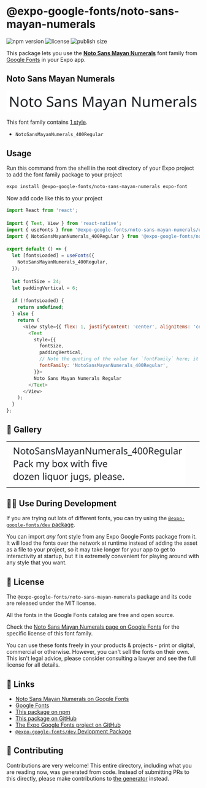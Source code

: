 # @expo-google-fonts/noto-sans-mayan-numerals

![npm version](https://flat.badgen.net/npm/v/@expo-google-fonts/noto-sans-mayan-numerals)
![license](https://flat.badgen.net/github/license/expo/google-fonts)
![publish size](https://flat.badgen.net/packagephobia/install/@expo-google-fonts/noto-sans-mayan-numerals)

This package lets you use the [**Noto Sans Mayan Numerals**](https://fonts.google.com/specimen/Noto+Sans+Mayan+Numerals) font family from [Google Fonts](https://fonts.google.com/) in your Expo app.

## Noto Sans Mayan Numerals

![Noto Sans Mayan Numerals](./font-family.png)

This font family contains [1 style](#-gallery).

- `NotoSansMayanNumerals_400Regular`

## Usage

Run this command from the shell in the root directory of your Expo project to add the font family package to your project
```sh
expo install @expo-google-fonts/noto-sans-mayan-numerals expo-font
```

Now add code like this to your project
```js
import React from 'react';

import { Text, View } from 'react-native';
import { useFonts } from '@expo-google-fonts/noto-sans-mayan-numerals/useFonts';
import { NotoSansMayanNumerals_400Regular } from '@expo-google-fonts/noto-sans-mayan-numerals/400Regular';

export default () => {
  let [fontsLoaded] = useFonts({
    NotoSansMayanNumerals_400Regular,
  });

  let fontSize = 24;
  let paddingVertical = 6;

  if (!fontsLoaded) {
    return undefined;
  } else {
    return (
      <View style={{ flex: 1, justifyContent: 'center', alignItems: 'center' }}>
        <Text
          style={{
            fontSize,
            paddingVertical,
            // Note the quoting of the value for `fontFamily` here; it expects a string!
            fontFamily: 'NotoSansMayanNumerals_400Regular',
          }}>
          Noto Sans Mayan Numerals Regular
        </Text>
      </View>
    );
  }
};

```

## 🔡 Gallery


||||
|-|-|-|
|![NotoSansMayanNumerals_400Regular](./NotoSansMayanNumerals_400Regular.ttf.png)||||


## 👩‍💻 Use During Development

If you are trying out lots of different fonts, you can try using the [`@expo-google-fonts/dev` package](https://github.com/expo/google-fonts/tree/master/font-packages/dev#readme).

You can import *any* font style from any Expo Google Fonts package from it. It will load the fonts
over the network at runtime instead of adding the asset as a file to your project, so it may take longer
for your app to get to interactivity at startup, but it is extremely convenient
for playing around with any style that you want.

## 📖 License

The `@expo-google-fonts/noto-sans-mayan-numerals` package and its code are released under the MIT license.

All the fonts in the Google Fonts catalog are free and open source.

Check the [Noto Sans Mayan Numerals page on Google Fonts](https://fonts.google.com/specimen/Noto+Sans+Mayan+Numerals) for the specific license of this font family.

You can use these fonts freely in your products & projects - print or digital, commercial or otherwise. However, you can't sell the fonts on their own. This isn't legal advice, please consider consulting a lawyer and see the full license for all details.

## 🔗 Links

- [Noto Sans Mayan Numerals on Google Fonts](https://fonts.google.com/specimen/Noto+Sans+Mayan+Numerals)
- [Google Fonts](https://fonts.google.com/)
- [This package on npm](https://www.npmjs.com/package/@expo-google-fonts/noto-sans-mayan-numerals)
- [This package on GitHub](https://github.com/expo/google-fonts/tree/master/font-packages/noto-sans-mayan-numerals)
- [The Expo Google Fonts project on GitHub](https://github.com/expo/google-fonts)
- [`@expo-google-fonts/dev` Devlopment Package](https://github.com/expo/google-fonts/tree/master/font-packages/dev)

## 🤝 Contributing

Contributions are very welcome! This entire directory, including what you are reading now, was generated from code. Instead of submitting PRs to this directly, please make contributions to [the generator](https://github.com/expo/google-fonts/tree/master/packages/generator) instead.
